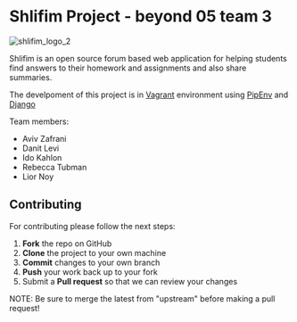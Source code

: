 # Shlifim Project - beyond 05 team 3

![shlifim_logo_2](https://user-images.githubusercontent.com/40122521/110316976-2990f880-8014-11eb-8ee8-96c21dd4b29f.png)

Shlifim is an open source forum based web application for helping students find answers
to their homework and assignments and also share summaries.

The develpoment of this project is in [Vagrant](https://www.vagrantup.com/) environment using [PipEnv](https://github.com/pypa/pipenv) and [Django](https://www.djangoproject.com/)



Team members:
* Aviv Zafrani
* Danit Levi
* Ido Kahlon
* Rebecca Tubman
* Lior Noy

Contributing
------------

For contributing please follow the next steps:

 1. **Fork** the repo on GitHub
 2. **Clone** the project to your own machine
 3. **Commit** changes to your own branch
 4. **Push** your work back up to your fork
 5. Submit a **Pull request** so that we can review your changes

NOTE: Be sure to merge the latest from "upstream" before making a pull request!
